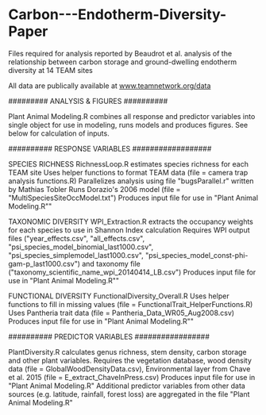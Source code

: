 # Carbon---Endotherm-Diversity-Paper

Files required for analysis reported by Beaudrot et al. analysis of the relationship between carbon storage and ground-dwelling endotherm diversity at 14 TEAM sites

All data are publically available at www.teamnetwork.org/data

######### ANALYSIS & FIGURES ##########

Plant Animal Modeling.R combines all response and predictor variables into single object for use in modeling, runs models and produces figures. See below for calculation of inputs.

########## RESPONSE VARIABLES ##################

SPECIES RICHNESS
RichnessLoop.R estimates species richness for each TEAM site
Uses helper functions to format TEAM data (file = camera trap analysis functions.R)
Parallelizes analysis using file "bugsParallel.r" written by Mathias Tobler
Runs Dorazio's 2006 model (file = "MultiSpeciesSiteOccModel.txt")
Produces input file for use in "Plant Animal Modeling.R""

TAXONOMIC DIVERSITY
WPI_Extraction.R extracts the occupancy weights for each species to use in Shannon Index calculation
Requires WPI output files ("year_effects.csv", "all_effects.csv", "psi_species_model_binomial_last1000.csv", "psi_species_simplemodel_last1000.csv", "psi_species_model_const-phi-gam-p_last1000.csv") and taxonomy file ("taxonomy_scientific_name_wpi_20140414_LB.csv")
Produces input file for use in "Plant Animal Modeling.R""

FUNCTIONAL DIVERSITY
FunctionalDiversity_Overall.R
Uses helper functions to fill in missing values (file = FunctionalTrait_HelperFunctions.R)
Uses Pantheria trait data (file = Pantheria_Data_WR05_Aug2008.csv)
Produces input file for use in "Plant Animal Modeling.R""

########## PREDICTOR VARIABLES #################

PlantDiversity.R calculates genus richness, stem density, carbon storage and other plant variables.
Requires the vegetation database, wood density data (file = GlobalWoodDensityData.csv), Environmental layer from Chave et al. 2015 (file = E_extract_ChaveInPress.csv)
Produces input file for use in "Plant Animal Modeling.R"
Additional predictor variables from other data sources (e.g. latitude, rainfall, forest loss) are aggregated in the file "Plant Animal Modeling.R"

